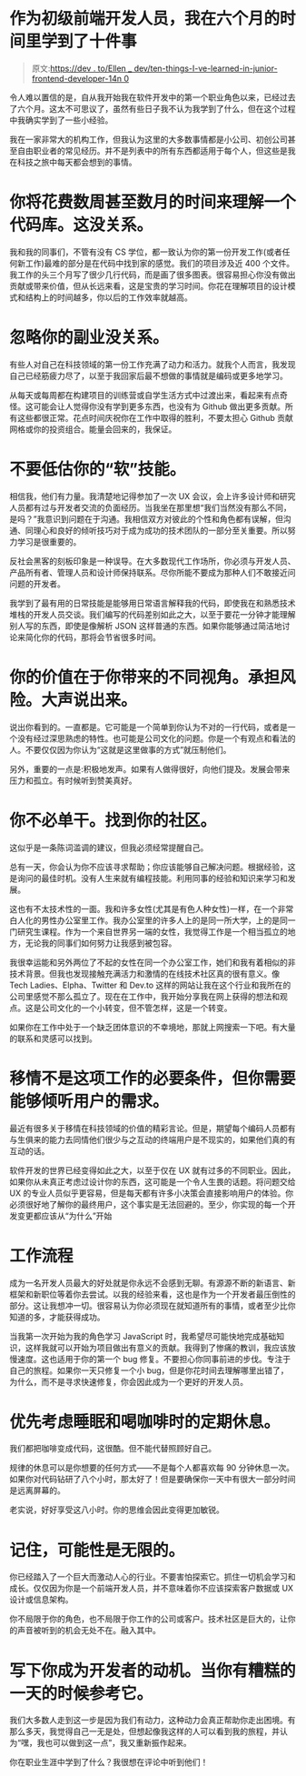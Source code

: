 # 作为初级前端开发人员，我在六个月的时间里学到了十件事

> 原文:[https://dev . to/Ellen _ dev/ten-things-I-ve-learned-in-junior-frontend-developer-14n 0](https://dev.to/ellen_dev/ten-things-i-ve-learned-in-six-months-of-being-a-junior-frontend-developer-14n0)

令人难以置信的是，自从我开始我在软件开发中的第一个职业角色以来，已经过去了六个月。这太不可思议了，虽然有些日子我不认为我学到了什么，但在这个过程中我确实学到了一些小经验。

我在一家非常大的机构工作，但我认为这里的大多数事情都是小公司、初创公司甚至自由职业者的常见经历。并不是列表中的所有东西都适用于每个人，但这些是我在科技之旅中每天都会想到的事情。

# 你将花费数周甚至数月的时间来理解一个代码库。这没关系。

我和我的同事们，不管有没有 CS 学位，都一致认为你的第一份开发工作(或者任何新工作)最难的部分是在代码中找到家的感觉。我们的项目涉及近 400 个文件。我工作的头三个月写了很少几行代码，而是画了很多图表。很容易担心你没有做出贡献或带来价值，但从长远来看，这是宝贵的学习时间。你花在理解项目的设计模式和结构上的时间越多，你以后的工作效率就越高。

# 忽略你的副业没关系。

有些人对自己在科技领域的第一份工作充满了动力和活力。就我个人而言，我发现自己已经筋疲力尽了，以至于我回家后最不想做的事情就是编码或更多地学习。

从每天或每周都在构建项目的训练营或自学生活方式中过渡出来，看起来有点奇怪。这可能会让人觉得你没有学到更多东西，也没有为 Github 做出更多贡献。所有这些都很正常。花点时间庆祝你在工作中取得的胜利，不要太担心 Github 贡献网格或你的投资组合。能量会回来的，我保证。

# 不要低估你的“软”技能。

相信我，他们有力量。我清楚地记得参加了一次 UX 会议，会上许多设计师和研究人员都有过与开发者交流的负面经历。当我坐在那里想“我们当然没有那么不同，是吗？”我意识到问题在于沟通。我相信双方对彼此的个性和角色都有误解，但沟通、同理心和良好的倾听技巧对于成为成功的技术团队的一部分至关重要。所以努力学习是很重要的。

反社会黑客的刻板印象是一种误导。在大多数现代工作场所，你必须与开发人员、产品所有者、管理人员和设计师保持联系。尽你所能不要成为那种人们不敢接近问问题的开发者。

我学到了最有用的日常技能是能够用日常语言解释我的代码，即使我在和熟悉技术堆栈的开发人员交谈。我们编写的代码差别如此之大，以至于要花一分钟才能理解别人写的东西，即使是像解析 JSON 这样普通的东西。如果你能够通过简洁地讨论来简化你的代码，那将会节省很多时间。

# 你的价值在于你带来的不同视角。承担风险。大声说出来。

说出你看到的。一直都是。它可能是一个简单到你认为不对的一行代码，或者是一个没有经过深思熟虑的特性。也可能是公司文化的问题。你是一个有观点和看法的人。不要仅仅因为你认为“这就是这里做事的方式”就压制他们。

另外，重要的一点是:积极地发声。如果有人做得很好，向他们提及。发展会带来压力和孤立。有时候听到赞美真好。

# 你不必单干。找到你的社区。

这似乎是一条陈词滥调的建议，但我必须经常提醒自己。

总有一天，你会认为你不应该寻求帮助；你应该能够自己解决问题。根据经验，这是询问的最佳时机。没有人生来就有编程技能。利用同事的经验和知识来学习和发展。

这也有不太技术性的一面。我和许多女性(尤其是有色人种女性)一样，在一个非常白人化的男性办公室里工作。我办公室里的许多人上的是同一所大学，上的是同一门研究生课程。作为一个来自世界另一端的女性，我觉得工作是一个相当孤立的地方，无论我的同事们如何努力让我感到被包容。

我很幸运能和另外两位了不起的女性在同一个办公室工作，她们和我有着相似的非技术背景。但我也发现接触充满活力和激情的在线技术社区真的很有意义。像 Tech Ladies、Elpha、Twitter 和 Dev.to 这样的网站让我在这个行业和我所在的公司里感觉不那么孤立了。现在在工作中，我开始分享我在网上获得的想法和观点。这是公司文化的一个小转变，但不管怎样，这是一个转变。

如果你在工作中处于一个缺乏团体意识的不幸境地，那就上网搜索一下吧。有大量的联系和灵感可以找到。

# 移情不是这项工作的必要条件，但你需要能够倾听用户的需求。

最近有很多关于移情在科技领域的价值的精彩言论。但是，期望每个编码人员都有与生俱来的能力去同情他们很少与之互动的终端用户是不现实的，如果他们真的有互动的话。

软件开发的世界已经变得如此之大，以至于仅在 UX 就有过多的不同职业。因此，如果你从未真正考虑过设计你的东西，这可能是一个令人生畏的话题。将问题交给 UX 的专业人员似乎更容易，但是每天都有许多小决策会直接影响用户的体验。你必须很好地了解你的最终用户，这个事实是无法回避的。至少，你实现的每一个开发变更都应该从“为什么”开始

# 工作流程

成为一名开发人员最大的好处就是你永远不会感到无聊。有源源不断的新语言、新框架和新职位等着你去尝试。以我的经验来看，这也是作为一个开发者最压倒性的部分。这让我想冲一切。很容易认为你必须现在就知道所有的事情，或者至少比你知道的多，才能获得成功。

当我第一次开始为我的角色学习 JavaScript 时，我希望尽可能快地完成基础知识，这样我就可以开始为项目做出有意义的贡献。我得到了惨痛的教训，我应该放慢速度。这也适用于你的第一个 bug 修复。不要担心你同事前进的步伐。专注于自己的旅程。如果你一天只修复一个小 bug，但是你花时间去理解哪里出错了，为什么，而不是寻求快速修复，你会因此成为一个更好的开发人员。

# 优先考虑睡眠和喝咖啡时的定期休息。

我们都把咖啡变成代码，这很酷。但不能代替照顾好自己。

规律的休息可以是你想要的任何方式——不是每个人都喜欢每 90 分钟休息一次。如果你对代码钻研了八个小时，那太好了！但是要确保你一天中有很大一部分时间是远离屏幕的。

老实说，好好享受这八小时。你的思维会因此变得更加敏锐。

# 记住，可能性是无限的。

你已经踏入了一个巨大而激动人心的行业。不要害怕探索它。抓住一切机会学习和成长。仅仅因为你是一个前端开发人员，并不意味着你不应该探索客户数据或 UX 设计或信息架构。

你不局限于你的角色，也不局限于你工作的公司或客户。技术社区是巨大的，让你的声音被听到的机会无处不在。融入其中。

# 写下你成为开发者的动机。当你有糟糕的一天的时候参考它。

我们大多数人走到这一步是因为我们有动力，这种动力会真正帮助你走出困境。有那么多天，我觉得自己一无是处，但想起像我这样的人可以看到我的旅程，并认为“嘿，我也可以做到这一点”，我又重新振作起来。

你在职业生涯中学到了什么？我很想在评论中听到他们！